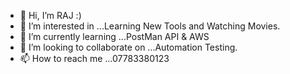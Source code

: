 - 👋 Hi, I’m RAJ :)
- 👀 I’m interested in ...Learning New Tools and Watching Movies. 
- 🌱 I’m currently learning ...PostMan API & AWS
- 💞️ I’m looking to collaborate on ...Automation Testing.
- 📫 How to reach me ...07783380123

<!---
rajports/rajports is a ✨ special ✨ repository because its `README.md` (this file) appears on your GitHub profile.
You can click the Preview link to take a look at your changes.
--->
